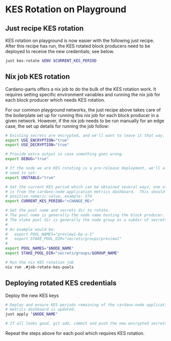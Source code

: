 # KES Rotation on Playground

## Just recipe KES rotation

KES rotation on playground is now easier with the following just recipe. After
this recipe has run, the KES rotated block producers need to be deployed to
receive the new credentials; see below.
```bash
just kes-rotate $ENV $CURRENT_KES_PERIOD
```

## Nix job KES rotation

Cardano-parts offers a nix job to do the bulk of the KES rotation work.  It
requires setting specific environment variables and running the nix job for
each block producer which needs KES rotation.

For our common playground networks, the just recipe above takes care of the
boilerplate set up for running this nix job for each block producer in a given
network.  However, if the nix job needs to be run manually for an edge case,
the set up details for running the job follow:
```bash
# Existing secrets are encrypted, and we'll want to leave it that way, so:
export USE_ENCRYPTION="true"
export USE_DECRYPTION="true"

# Provide extra output in case something goes wrong.
export DEBUG="true"

# If the node we are KES rotating is a pre-release deployment, we'll also
# need to set:
export UNSTABLE="true"

# Set the current KES period which can be obtained several ways, one of which
# is from the cardano-node application metrics dashboard.  This should be a
# positive numeric value, example: 574
export CURRENT_KES_PERIOD="<CHANGE_ME>"

# Set the pool name and secrets dir to rotate.
# The pool name is generally the node name hosting the block producer.
# The stake pool dir is generally the node group as a subdir of secrets/groups.
#
# An example would be:
#   export POOL_NAMES="preview1-bp-a-1"
#   export STAKE_POOL_DIR="secrets/groups/preview1"
#
export POOL_NAMES="$NODE_NAME"
export STAKE_POOL_DIR="secrets/groups/$GROUP_NAME"

# Run the nix KES rotation job
nix run .#job-rotate-kes-pools
```

## Deploying rotated KES credentials

Deploy the new KES keys
```bash
# Deploy and ensure KES periods remaining of the cardano-node application
# metrics dashboard is updated.
just apply "$NODE_NAME"

# If all looks good, git add, commit and push the new encrypted secrets.
```

Repeat the steps above for each pool which requires KES rotation.
